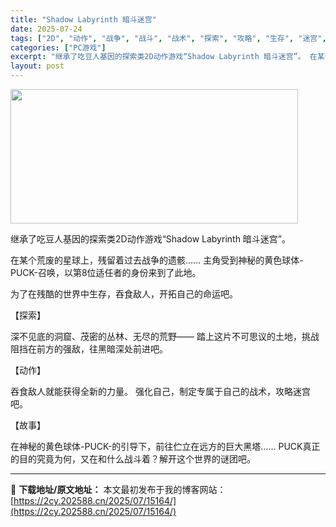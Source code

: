 ```yaml
---
title: "Shadow Labyrinth 暗斗迷宫"
date: 2025-07-24
tags: ["2D", "动作", "战争", "战斗", "战术", "探索", "攻略", "生存", "迷宫", "黑暗"]
categories: ["PC游戏"]
excerpt: "继承了吃豆人基因的探索类2D动作游戏“Shadow Labyrinth 暗斗迷宫”。 在某个荒废的星球上，残留着过去战争的遗骸…… 主角受到神秘的黄色球体-PUCK-召唤，以第8位适任者的身份来到了此地。 为了在残酷的世界中生存，吞食敌人，开拓自己的命运吧。 【探索】 深不见底的洞窟、茂密的丛林、无&hellip;"
layout: post
---
```


<img class="aligncenter size-full wp-image-15155" src="https://2cy.202588.cn/wp-content/uploads/2025/07/2025072410344382.webp" alt="" width="460" height="215" />

继承了吃豆人基因的探索类2D动作游戏“Shadow Labyrinth 暗斗迷宫”。

在某个荒废的星球上，残留着过去战争的遗骸……
主角受到神秘的黄色球体-PUCK-召唤，以第8位适任者的身份来到了此地。

为了在残酷的世界中生存，吞食敌人，开拓自己的命运吧。

【探索】

深不见底的洞窟、茂密的丛林、无尽的荒野——
踏上这片不可思议的土地，挑战阻挡在前方的强敌，往黑暗深处前进吧。

【动作】

吞食敌人就能获得全新的力量。
强化自己，制定专属于自己的战术，攻略迷宫吧。

【故事】

在神秘的黄色球体-PUCK-的引导下，前往伫立在远方的巨大黑塔……
PUCK真正的目的究竟为何，又在和什么战斗着？解开这个世界的谜团吧。

---
📖 **下载地址/原文地址：** 本文最初发布于我的博客网站：[https://2cy.202588.cn/2025/07/15164/](https://2cy.202588.cn/2025/07/15164/)
